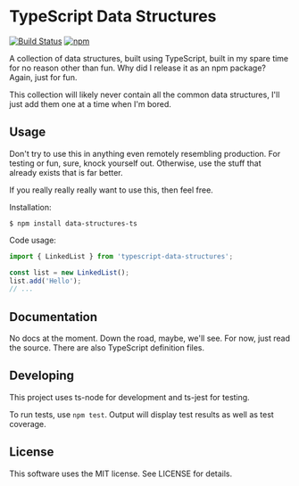 # TypeScript Data Structures

[![Build Status](https://travis-ci.com/jbw91/typescript-data-structures.svg?branch=master)](https://travis-ci.com/jbw91/typescript-data-structures)
[![npm](https://img.shields.io/npm/v/data-structures-ts.svg)](https://www.npmjs.com/package/data-structures-ts)

A collection of data structures, built using TypeScript, built in my spare time for no reason other than fun. Why did I release it as an npm package? Again, just for fun.

This collection will likely never contain all the common data structures, I'll just add them one at a time when I'm bored.

## Usage

Don't try to use this in anything even remotely resembling production. For testing or fun, sure, knock yourself out. Otherwise, use the stuff that already exists that is far better.

If you really really really want to use this, then feel free.

Installation:

```shell
$ npm install data-structures-ts
```

Code usage:

```typescript
import { LinkedList } from 'typescript-data-structures';

const list = new LinkedList();
list.add('Hello');
// ...
```

## Documentation

No docs at the moment. Down the road, maybe, we'll see. For now, just read the source. There are also TypeScript definition files.

## Developing

This project uses ts-node for development and ts-jest for testing.

To run tests, use `npm test`. Output will display test results as well as test coverage.

## License

This software uses the MIT license. See LICENSE for details.
